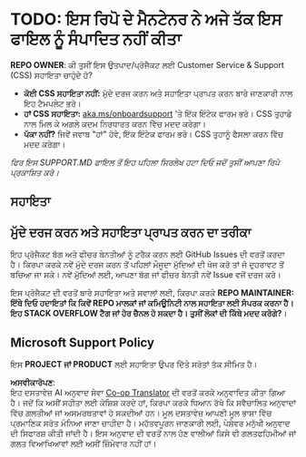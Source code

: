 <!--
CO_OP_TRANSLATOR_METADATA:
{
  "original_hash": "50518c351b4501f2649aeaba31c2592e",
  "translation_date": "2025-07-12T07:29:27+00:00",
  "source_file": "SUPPORT.md",
  "language_code": "pa"
}
-->
# TODO: ਇਸ ਰਿਪੋ ਦੇ ਮੈਨਟੇਨਰ ਨੇ ਅਜੇ ਤੱਕ ਇਸ ਫਾਇਲ ਨੂੰ ਸੰਪਾਦਿਤ ਨਹੀਂ ਕੀਤਾ

**REPO OWNER**: ਕੀ ਤੁਸੀਂ ਇਸ ਉਤਪਾਦ/ਪ੍ਰੋਜੈਕਟ ਲਈ Customer Service & Support (CSS) ਸਹਾਇਤਾ ਚਾਹੁੰਦੇ ਹੋ?

- **ਕੋਈ CSS ਸਹਾਇਤਾ ਨਹੀਂ:** ਮੁੱਦੇ ਦਰਜ ਕਰਨ ਅਤੇ ਸਹਾਇਤਾ ਪ੍ਰਾਪਤ ਕਰਨ ਬਾਰੇ ਜਾਣਕਾਰੀ ਨਾਲ ਇਹ ਟੈਮਪਲੇਟ ਭਰੋ।
- **ਹਾਂ CSS ਸਹਾਇਤਾ:** [aka.ms/onboardsupport](https://aka.ms/onboardsupport) 'ਤੇ ਇੱਕ ਇੰਟੇਕ ਫਾਰਮ ਭਰੋ। CSS ਤੁਹਾਡੇ ਨਾਲ ਮਿਲ ਕੇ ਅਗਲੇ ਕਦਮ ਨਿਰਧਾਰਤ ਕਰਨ ਵਿੱਚ ਮਦਦ ਕਰੇਗਾ।
- **ਪੱਕਾ ਨਹੀਂ?** ਜਿਵੇਂ ਜਵਾਬ "ਹਾਂ" ਹੋਵੇ, ਇੱਕ ਇੰਟੇਕ ਫਾਰਮ ਭਰੋ। CSS ਤੁਹਾਨੂੰ ਫੈਸਲਾ ਕਰਨ ਵਿੱਚ ਮਦਦ ਕਰੇਗਾ।

*ਫਿਰ ਇਸ SUPPORT.MD ਫਾਇਲ ਤੋਂ ਇਹ ਪਹਿਲਾ ਸਿਰਲੇਖ ਹਟਾ ਦਿਓ ਜਦੋਂ ਤੁਸੀਂ ਆਪਣਾ ਰਿਪੋ ਪ੍ਰਕਾਸ਼ਿਤ ਕਰੋ।*

## ਸਹਾਇਤਾ

## ਮੁੱਦੇ ਦਰਜ ਕਰਨ ਅਤੇ ਸਹਾਇਤਾ ਪ੍ਰਾਪਤ ਕਰਨ ਦਾ ਤਰੀਕਾ

ਇਹ ਪ੍ਰੋਜੈਕਟ ਬੱਗ ਅਤੇ ਫੀਚਰ ਬੇਨਤੀਆਂ ਨੂੰ ਟਰੈਕ ਕਰਨ ਲਈ GitHub Issues ਦੀ ਵਰਤੋਂ ਕਰਦਾ ਹੈ। ਕਿਰਪਾ ਕਰਕੇ ਨਵੇਂ ਮੁੱਦੇ ਦਰਜ ਕਰਨ ਤੋਂ ਪਹਿਲਾਂ ਮੌਜੂਦਾ ਮੁੱਦਿਆਂ ਦੀ ਖੋਜ ਕਰੋ ਤਾਂ ਜੋ ਦੁਹਰਾਵਟ ਤੋਂ ਬਚਿਆ ਜਾ ਸਕੇ। ਨਵੇਂ ਮੁੱਦਿਆਂ ਲਈ, ਆਪਣਾ ਬੱਗ ਜਾਂ ਫੀਚਰ ਬੇਨਤੀ ਨਵੇਂ Issue ਵਜੋਂ ਦਰਜ ਕਰੋ।

ਇਸ ਪ੍ਰੋਜੈਕਟ ਦੀ ਵਰਤੋਂ ਬਾਰੇ ਸਹਾਇਤਾ ਅਤੇ ਸਵਾਲਾਂ ਲਈ, ਕਿਰਪਾ ਕਰਕੇ **REPO MAINTAINER: ਇੱਥੇ ਦਿਓ ਹਦਾਇਤਾਂ ਕਿ ਕਿਵੇਂ REPO ਮਾਲਕਾਂ ਜਾਂ ਕਮਿਊਨਿਟੀ ਨਾਲ ਸਹਾਇਤਾ ਲਈ ਸੰਪਰਕ ਕਰਨਾ ਹੈ। ਇਹ STACK OVERFLOW ਟੈਗ ਜਾਂ ਹੋਰ ਚੈਨਲ ਹੋ ਸਕਦਾ ਹੈ। ਤੁਸੀਂ ਲੋਕਾਂ ਦੀ ਕਿੱਥੇ ਮਦਦ ਕਰੋਗੇ?**।

## Microsoft Support Policy

ਇਸ **PROJECT ਜਾਂ PRODUCT** ਲਈ ਸਹਾਇਤਾ ਉਪਰ ਦਿੱਤੇ ਸਰੋਤਾਂ ਤੱਕ ਸੀਮਿਤ ਹੈ।

**ਅਸਵੀਕਾਰੋਪਣ**:  
ਇਹ ਦਸਤਾਵੇਜ਼ AI ਅਨੁਵਾਦ ਸੇਵਾ [Co-op Translator](https://github.com/Azure/co-op-translator) ਦੀ ਵਰਤੋਂ ਕਰਕੇ ਅਨੁਵਾਦਿਤ ਕੀਤਾ ਗਿਆ ਹੈ। ਜਦੋਂ ਕਿ ਅਸੀਂ ਸਹੀਤਾ ਲਈ ਕੋਸ਼ਿਸ਼ ਕਰਦੇ ਹਾਂ, ਕਿਰਪਾ ਕਰਕੇ ਧਿਆਨ ਰੱਖੋ ਕਿ ਸਵੈਚਾਲਿਤ ਅਨੁਵਾਦਾਂ ਵਿੱਚ ਗਲਤੀਆਂ ਜਾਂ ਅਸਮਰਥਤਾਵਾਂ ਹੋ ਸਕਦੀਆਂ ਹਨ। ਮੂਲ ਦਸਤਾਵੇਜ਼ ਆਪਣੀ ਮੂਲ ਭਾਸ਼ਾ ਵਿੱਚ ਪ੍ਰਮਾਣਿਕ ਸਰੋਤ ਮੰਨਿਆ ਜਾਣਾ ਚਾਹੀਦਾ ਹੈ। ਮਹੱਤਵਪੂਰਨ ਜਾਣਕਾਰੀ ਲਈ, ਪੇਸ਼ੇਵਰ ਮਨੁੱਖੀ ਅਨੁਵਾਦ ਦੀ ਸਿਫਾਰਸ਼ ਕੀਤੀ ਜਾਂਦੀ ਹੈ। ਇਸ ਅਨੁਵਾਦ ਦੀ ਵਰਤੋਂ ਨਾਲ ਹੋਣ ਵਾਲੀਆਂ ਕਿਸੇ ਵੀ ਗਲਤਫਹਿਮੀਆਂ ਜਾਂ ਗਲਤ ਵਿਆਖਿਆਵਾਂ ਲਈ ਅਸੀਂ ਜ਼ਿੰਮੇਵਾਰ ਨਹੀਂ ਹਾਂ।